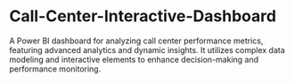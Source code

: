 # Call-Center-Interactive-Dashboard
A Power BI dashboard for analyzing call center performance metrics, featuring advanced analytics and dynamic insights. It utilizes complex data modeling and interactive elements to enhance decision-making and performance monitoring.
